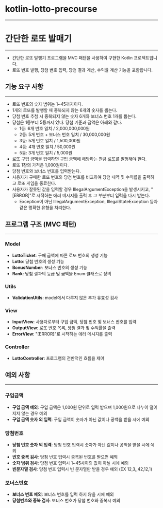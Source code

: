 # kotlin-lotto-precourse

---

# 간단한 로또 발매기

---

+ 간단한 로또 발행기 프로그램을 MVC 패턴을 사용하여 구현한 Kotlin 프로젝트입니다.
+ 로또 번호 발행, 당첨 번호 입력, 당첨 결과 계산, 수익률 계산 기능을 포함합니다.

## 기능 요구 사항

---

+ 로또 번호의 숫자 범위는 1~45까지이다.
+ 1개의 로또를 발행할 때 중복되지 않는 6개의 숫자를 뽑는다.
+ 당첨 번호 추첨 시 중복되지 않는 숫자 6개와 보너스 번호 1개를 뽑는다.
+ 당첨은 1등부터 5등까지 있다. 당첨 기준과 금액은 아래와 같다.
    + 1등: 6개 번호 일치 / 2,000,000,000원
    + 2등: 5개 번호 + 보너스 번호 일치 / 30,000,000원
    + 3등: 5개 번호 일치 / 1,500,000원
    + 4등: 4개 번호 일치 / 50,000원
    + 5등: 3개 번호 일치 / 5,000원
+ 로또 구입 금액을 입력하면 구입 금액에 해당하는 만큼 로또를 발행해야 한다.
+ 로또 1장의 가격은 1,000원이다.
+ 당첨 번호와 보너스 번호를 입력받는다.
+ 사용자가 구매한 로또 번호와 당첨 번호를 비교하여 당첨 내역 및 수익률을 출력하고 로또 게임을 종료한다.
+ 사용자가 잘못된 값을 입력할 경우 IllegalArgumentException을 발생시키고, "[ERROR]"로 시작하는 에러 메시지를 출력 후 그 부분부터 입력을 다시 받는다.
    + Exception이 아닌 IllegalArgumentException, IllegalStateException 등과 같은 명확한 유형을 처리한다.

## 프로그램 구조 (MVC 패턴)

---

### Model

- **LottoTicket**: 구매 금액에 따른 로또 번호의 생성 기능
- **Lotto**: 당첨 번호의 생성 기능
- **BonusNumber**: 보너스 번호의 생성 기능
- **Rank**: 당첨 결과의 등급 및 금액을 Enum 클래스로 정의

### Utils

- **ValidationUtils**: model에서 다루지 않은 추가 유효성 검사

### View

- **InputView**: 사용자로부터 구입 금액, 당첨 번호 및 보너스 번호를 입력
- **OutputView**: 로또 번호 목록, 당첨 결과 및 수익률을 출력
- **ErrorView**: "[ERROR]"로 시작하는 에러 메시지를 출력

### Controller

- **LottoController**: 프로그램의 전반적인 흐름을 제어

## 예외 사항

---

### 구입금액

- **구입 금액 예외**: 구입 금액은 1,000원 단위로 입력 받으며 1,000원으로 나누어 떨어지지 않는 경우 예외
- **구입 금액 숫자 외 입력**: 구입 금액이 숫자가 아닌 값이나 공백을 받을 시에 예외

### 당첨번호

- **당첨 번호 숫자 외 입력**: 당첨 번호 입력시 숫자가 아닌 값이나 공백을 받을 시에 예외
- **번호 중복 검사**: 당첨 번호 입력시 중복된 번호를 받으면 예외
- **숫자 범위 검사**: 당첨 번호 입력시 1~45사이의 값이 아닐 시에 예외
- **빈문자열 검사**: 당첨 번호 입력시 빈 문자열만 받을 경우 예외 (EX 12,3,,42,12,1)

### 보너스번호

- **보너스 번호 예외**: 보너스 번호를 입력 하지 않을 시에 예외
- **당첨번호와 중복 검사**: 보너스 번호가 당첨 번호와 중복시 예외
